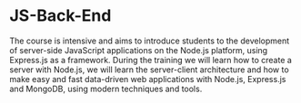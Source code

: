 # JS-Back-End
The course is intensive and aims to introduce students to the development of server-side JavaScript applications on the Node.js platform, using Express.js as a framework. During the training we will learn how to create a server with Node.js, we will learn the server-client architecture and how to make easy and fast data-driven web applications with Node.js, Express.js and MongoDB, using modern techniques and tools.

